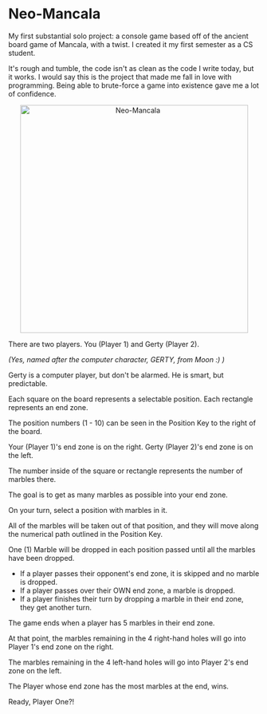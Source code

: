 # Neo-Mancala

My first substantial solo project: a console game based off of the ancient board game of Mancala, with a twist. I created it my first semester as a CS student.

It's rough and tumble, the code isn't as clean as the code I write today, but it works. I would say this is the project that made me fall in love with programming. Being able to brute-force a game into existence gave me a lot of confidence.

<p align="center"><img width="457" alt="Neo-Mancala" src="https://user-images.githubusercontent.com/44475953/59811696-f3e83100-92bf-11e9-8a39-d6a9298c1993.png"></p>

There are two players. You (Player 1) and Gerty (Player 2). 

*(Yes, named after the computer character, GERTY, from Moon :) )*

Gerty is a computer player, but don't be alarmed. He is smart, but predictable.

Each square on the board represents a selectable position. Each rectangle represents an end zone.

The position numbers (1 - 10) can be seen in the Position Key to the right of the board.

Your (Player 1)'s end zone is on the right. Gerty (Player 2)'s end zone is on the left.

The number inside of the square or rectangle represents the number of marbles there.  

The goal is to get as many marbles as possible into your end zone.

On your turn, select a position with marbles in it. 

All of the marbles will be taken out of that position, and they will move along the numerical path outlined in the Position Key.

One (1) Marble will be dropped in each position passed until all the marbles have been dropped.

* If a player passes their opponent's end zone, it is skipped and no marble is dropped.
* If a player passes over their OWN end zone, a marble is dropped.
* If a player finishes their turn by dropping a marble in their end zone, they get another turn.

The game ends when a player has 5 marbles in their end zone.

At that point, the marbles remaining in the 4 right-hand holes will go into Player 1's end zone on the right.

The marbles remaining in the 4 left-hand holes will go into Player 2's end zone on the left. 

The Player whose end zone has the most marbles at the end, wins.

Ready, Player One?!
